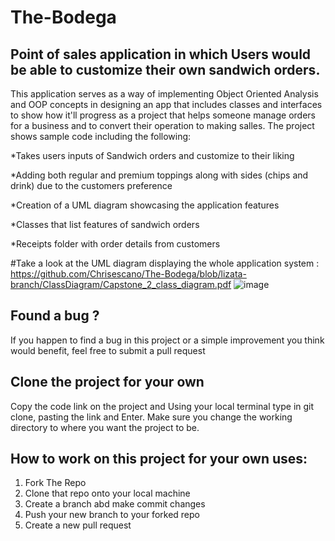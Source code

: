 # The-Bodega
## Point of sales application in which Users would be able to customize their own sandwich orders.

This application serves as a way of implementing Object Oriented Analysis and OOP concepts in designing an app that includes classes and interfaces to show how it'll progress as a project that helps someone manage orders for a business and to convert their operation to making salles. The project shows sample code including the following:

*Takes users inputs of Sandwich orders and customize to their liking 

*Adding both regular and premium toppings along with sides (chips and drink) due to the customers preference

*Creation of a UML diagram showcasing the application features

*Classes that list features of sandwich orders

*Receipts folder with order details from customers

#Take a look at the UML diagram displaying the whole application system : https://github.com/Chrisescano/The-Bodega/blob/lizata-branch/ClassDiagram/Capstone_2_class_diagram.pdf ![image](https://github.com/Chrisescano/The-Bodega/assets/147072859/f735d39d-c0ff-4f0a-a641-681b053eb3c0)


## Found a bug ?
If you happen to find a bug in this project  or a simple improvement you think would benefit, feel free to submit a pull request

## Clone the project for your own
Copy the code link on the project and Using your local terminal type in git clone, pasting the link and Enter. Make sure you change the working directory to where you want the project to be. 

## How to work on this project for your own uses:
1. Fork The Repo
2. Clone that repo onto your local machine
3. Create a branch abd make commit changes
4. Push your new branch to your forked repo
5. Create a new pull request

